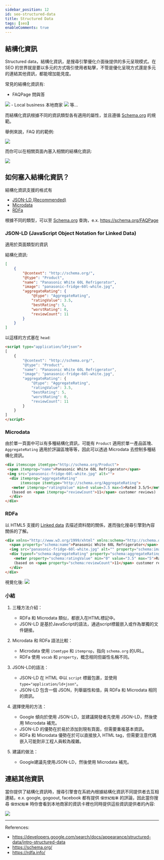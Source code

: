 ```yaml
---
sidebar_position: 12
id: seo-structured-data
title: Structured Data
tags: [seo]
enableComments: true
---
```


## 結構化資訊
Structured data，結構化資訊，是搜尋引擎優化介面後提供的多元呈現模式。在 SEO 的世界就是要以多元的方式吸引使用者點擊，不管是優化呈現方式還是多元的連結其他資訊，都能增加能見度。

常見的結構化資訊有:

- FAQPage 問與答
<img src="https://developers.google.com/static/search/docs/images/faqpage-searchresult.png" loading="lazy" />
- Local business 本地商家
<img src="https://developers.google.com/static/search/docs/images/local-business02.png" loading="lazy" />
等...

而結構化資訊根據不同的資訊類型各有適用的屬性，並且遵循 [Schema.org](https://schema.org/) 的規範。

舉例來說，FAQ 的的範例:

<img src="https://i.imgur.com/Q53eqfO.png" loading="lazy" />

而你可以在相關頁面內塞入相關的結構化資訊:

<img src="https://i.imgur.com/mLHOILW.png" loading="lazy" />

## 如何塞入結構化資訊？
結構化資訊支援的格式有

- [JSON-LD (Recommended)](https://json-ld.org/)
- [Microdata](https://html.spec.whatwg.org/multipage/microdata.html#microdata)
- [RDFa](https://rdfa.info/)

根據不同的類型，可以至 [Schema.org](https://schema.org/) 查詢，e.x. https://schema.org/FAQPage

### JSON-LD (JavaScript Object Notation for Linked Data)
適用於頁面類型的資訊

結構化資訊:
``` json
[
    {
        "@context": "http://schema.org/",
        "@type": "Product",
        "name": "Panasonic White 60L Refrigerator",
        "image": "panasonic-fridge-60l-white.jpg",
        "aggregateRating": {
            "@type": "AggregateRating",
            "ratingValue": 3.5,
            "bestRating": 5,
            "worstRating": 0,
            "reviewCount": 11
        }
    }
]
```

以這樣的方式塞在 `head`:
``` html
<script type="application/ld+json">
[
    {
        "@context": "http://schema.org/",
        "@type": "Product",
        "name": "Panasonic White 60L Refrigerator",
        "image": "panasonic-fridge-60l-white.jpg",
        "aggregateRating": {
            "@type": "AggregateRating",
            "ratingValue": 3.5,
            "bestRating": 5,
            "worstRating": 0,
            "reviewCount": 11
        }
    }
]
</script>

```

### Microdata
由於單一頁面中可以有多種結構化資訊，可能有 `Product` 適用於單一產品區塊、`AggregateRating` 適用於評論區塊等等，因此可以透過 Microdata 去控制多種結構化資訊。

``` html
<div itemscope itemtype="http://schema.org/Product">
 <span itemprop="name">Panasonic White 60L Refrigerator</span>
 <img src="panasonic-fridge-60l-white.jpg" alt="">
  <div itemprop="aggregateRating"
       itemscope itemtype="http://schema.org/AggregateRating">
   <meter itemprop="ratingValue" min=0 value=3.5 max=5>Rated 3.5/5</meter>
   (based on <span itemprop="reviewCount">11</span> customer reviews)
  </div>
</div>
```

### RDFa
以 HTML5 支援的 [Linked data](https://en.wikipedia.org/wiki/Linked_data) 去描述資料間的關係，進而強化搜尋引擎對內容關係的了解。

``` html
<div xmlns="http://www.w3.org/1999/xhtml" xmlns:schema="http://schema.org" typeof="schema:Product" resource="#product">
  <span property="schema:name">Panasonic White 60L Refrigerator</span>
  <img src="panasonic-fridge-60l-white.jpg" alt="" property="schema:image">
  <div typeof="schema:AggregateRating" property="schema:aggregateRating" resource="#rating">
    <meter property="schema:ratingValue" min="0" value="3.5" max="5">Rated 3.5/5</meter>
    (based on <span property="schema:reviewCount">11</span> customer reviews)
  </div>
</div>
```

視覺化後:
<img src="https://i.imgur.com/BT9MHfS.png" loading="lazy" />

### 小結
1. 三種方法介紹：

    - RDFa 和 Microdata 類似，都嵌入在HTML標記中。
    - JSON-LD 是基於JavaScript的語法，通過script標籤嵌入或作為單獨的文件鏈接。

2. Microdata 和 RDFa 語法比較：

    - Microdata 使用 `itemtype` 和 `itemprop`，指向 `schema.org` 的URL。
    - RDFa 使用 `vocab` 和 `property`，概念相同但屬性名稱不同。

3. JSON-LD的語法：

    - JSON-LD 在 HTML 中以 `script` 標籤包裹，並使用 `type="application/ld+json"`。
    - JSON-LD 包含一個 JSON，列舉屬性和值，與 RDFa 和 Microdata 相同的資訊。

4. 選擇使用的方法：

    - Google 傾向於使用 JSON-LD，並建議開發者先使用 JSON-LD，然後使用 Microdata 補充。
    - JSON-LD 的優勢在於易於添加到現有頁面，但需要重複基本資訊。
    - RDFa 和 Microdata 優勢在於可以直接放入 HTML tag，但需要注意代碼嵌入可能對非工程人員較為複雜。

5. 建議的做法：

    - Google建議先使用JSON-LD，然後使用 Microdata 補充。

## 連結其他資訊
當你提供了結構化資訊時，搜尋引擎會在系統內根據結構化資訊不同提供者去互相連結，e.x. google, gogoout, facebook 都有提供 `偉世紀租車` 的評論，因此當你搜尋 `偉世紀租車` 時你會看到本地商家的資訊卡裡也同時提供這些資訊提供者的內容:

<img src="https://i.imgur.com/ag5Bhbz.png" loading="lazy" />

---
References:
- https://developers.google.com/search/docs/appearance/structured-data/intro-structured-data
- https://schema.org/
- https://rdfa.info/
